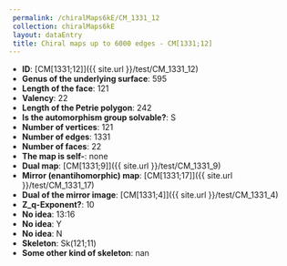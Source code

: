 ```yaml
--- 
 permalink: /chiralMaps6kE/CM_1331_12 
 collection: chiralMaps6kE
 layout: dataEntry
 title: Chiral maps up to 6000 edges - CM[1331;12]
---
```


- **ID**: [CM[1331;12]]({{ site.url }}/test/CM_1331_12)
- **Genus of the underlying surface**: 595
- **Length of the face**: 121
- **Valency**: 22
- **Length of the Petrie polygon**: 242
- **Is the automorphism group solvable?**: S
- **Number of vertices**: 121
- **Number of edges**: 1331
- **Number of faces**: 22
- **The map is self-**: none
- **Dual map**: [CM[1331;9]]({{ site.url }}/test/CM_1331_9)
- **Mirror (enantihomorphic) map**: [CM[1331;17]]({{ site.url }}/test/CM_1331_17)
- **Dual of the mirror image**: [CM[1331;4]]({{ site.url }}/test/CM_1331_4)
- **Z_q-Exponent?**: 10
- **No idea**:  13:16
- **No idea**: Y
- **No idea**: N
- **Skeleton**: Sk(121;11)
- **Some other kind of skeleton**: nan
